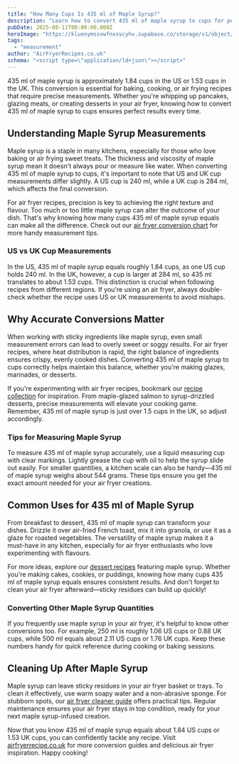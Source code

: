 ```yaml
---
title: "How Many Cups Is 435 ml of Maple Syrup?"
description: "Learn how to convert 435 ml of maple syrup to cups for perfect baking and cooking every time. Get accurate measurements in seconds!"
pubDate: 2025-08-11T00:00:00.000Z
heroImage: "https://klueoymssxwfnxsvcyhv.supabase.co/storage/v1/object/public/md/how-many-cups-is-435-ml-of-maple-syrup-58782977.webp"
tags:
  - "measurement"
author: "AirFryerRecipes.co.uk"
schema: "<script type=\"application/ld+json\"></script>"
---
```


<p>435 ml of maple syrup is approximately 1.84 cups in the US or 1.53 cups in the UK. This conversion is essential for baking, cooking, or air frying recipes that require precise measurements. Whether you're whipping up pancakes, glazing meats, or creating desserts in your air fryer, knowing how to convert 435 ml of maple syrup to cups ensures perfect results every time.</p>

<h2>Understanding Maple Syrup Measurements</h2>
<p>Maple syrup is a staple in many kitchens, especially for those who love baking or air frying sweet treats. The thickness and viscosity of maple syrup mean it doesn't always pour or measure like water. When converting 435 ml of maple syrup to cups, it's important to note that US and UK cup measurements differ slightly. A US cup is 240 ml, while a UK cup is 284 ml, which affects the final conversion.</p>
<p>For air fryer recipes, precision is key to achieving the right texture and flavour. Too much or too little maple syrup can alter the outcome of your dish. That's why knowing how many cups 435 ml of maple syrup equals can make all the difference. Check out our <a href=https://www.airfryerrecipe.co.uk/air-fryer-conversion-chart>air fryer conversion chart</a> for more handy measurement tips.</p>

<h3>US vs UK Cup Measurements</h3>
<p>In the US, 435 ml of maple syrup equals roughly 1.84 cups, as one US cup holds 240 ml. In the UK, however, a cup is larger at 284 ml, so 435 ml translates to about 1.53 cups. This distinction is crucial when following recipes from different regions. If you're using an air fryer, always double-check whether the recipe uses US or UK measurements to avoid mishaps.</p>

<h2>Why Accurate Conversions Matter</h2>
<p>When working with sticky ingredients like maple syrup, even small measurement errors can lead to overly sweet or soggy results. For air fryer recipes, where heat distribution is rapid, the right balance of ingredients ensures crispy, evenly cooked dishes. Converting 435 ml of maple syrup to cups correctly helps maintain this balance, whether you're making glazes, marinades, or desserts.</p>
<p>If you're experimenting with air fryer recipes, bookmark our <a href=https://www.airfryerrecipe.co.uk/recipes>recipe collection</a> for inspiration. From maple-glazed salmon to syrup-drizzled desserts, precise measurements will elevate your cooking game. Remember, 435 ml of maple syrup is just over 1.5 cups in the UK, so adjust accordingly.</p>

<h3>Tips for Measuring Maple Syrup</h3>
<p>To measure 435 ml of maple syrup accurately, use a liquid measuring cup with clear markings. Lightly grease the cup with oil to help the syrup slide out easily. For smaller quantities, a kitchen scale can also be handy—435 ml of maple syrup weighs about 544 grams. These tips ensure you get the exact amount needed for your air fryer creations.</p>

<h2>Common Uses for 435 ml of Maple Syrup</h2>
<p>From breakfast to dessert, 435 ml of maple syrup can transform your dishes. Drizzle it over air-fried French toast, mix it into granola, or use it as a glaze for roasted vegetables. The versatility of maple syrup makes it a must-have in any kitchen, especially for air fryer enthusiasts who love experimenting with flavours.</p>
<p>For more ideas, explore our <a href=https://www.airfryerrecipe.co.uk/recipe-category/dessert>dessert recipes</a> featuring maple syrup. Whether you're making cakes, cookies, or puddings, knowing how many cups 435 ml of maple syrup equals ensures consistent results. And don't forget to clean your air fryer afterward—sticky residues can build up quickly!</p>

<h3>Converting Other Maple Syrup Quantities</h3>
<p>If you frequently use maple syrup in your air fryer, it's helpful to know other conversions too. For example, 250 ml is roughly 1.06 US cups or 0.88 UK cups, while 500 ml equals about 2.11 US cups or 1.76 UK cups. Keep these numbers handy for quick reference during cooking or baking sessions.</p>

<h2>Cleaning Up After Maple Syrup</h2>
<p>Maple syrup can leave sticky residues in your air fryer basket or trays. To clean it effectively, use warm soapy water and a non-abrasive sponge. For stubborn spots, our <a href=https://www.airfryerrecipe.co.uk/air-fryer-cleaner>air fryer cleaner guide</a> offers practical tips. Regular maintenance ensures your air fryer stays in top condition, ready for your next maple syrup-infused creation.</p>
<p>Now that you know 435 ml of maple syrup equals about 1.84 US cups or 1.53 UK cups, you can confidently tackle any recipe. Visit <a href=https://www.airfryerrecipe.co.uk>airfryerrecipe.co.uk</a> for more conversion guides and delicious air fryer inspiration. Happy cooking!</p>